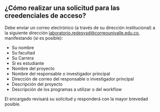 ## ¿Cómo realizar una solicitud para las creedenciales de acceso?

Debe enviar un correo electrónico (a través de su dirección institucional)
a la siguiente dirección laboratorio.redesysd@correounivalle.edu.co, manifestando (si es posible):
 - Su nombre
 - Su facultad
 - Su Carrera
 - Si es estudiante
 - Nombre del proyecto
 - Nombre del responsable o investigador principal
 - Dirección de correo del responsable o investigador principal
 - Descripción del proyecto
 - Descripción de los programas a utilizar o del workflow

El encargado revisará su solicitud y responderá con la mayor brevedad posible.
